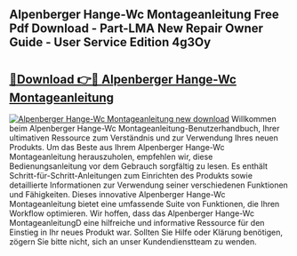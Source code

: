 ## Alpenberger Hange-Wc Montageanleitung Free Pdf Download - Part-LMA New Repair Owner Guide - User Service Edition 4g3Oy

# <h2><a href="http://df7w56.blite.top/?on=Alpenberger+Hange-Wc+Montageanleitung">🔗Download 👉🔴 Alpenberger Hange-Wc Montageanleitung</a></h2>

[![Alpenberger Hange-Wc Montageanleitung new download](https://i.imgur.com/lujVjoI.png)](http://df7w56.blite.top/?on=Alpenberger+Hange-Wc+Montageanleitung)
Willkommen beim Alpenberger Hange-Wc Montageanleitung-Benutzerhandbuch, Ihrer ultimativen Ressource zum Verständnis und zur Verwendung Ihres neuen Produkts. Um das Beste aus Ihrem Alpenberger Hange-Wc Montageanleitung herauszuholen, empfehlen wir, diese Bedienungsanleitung vor dem Gebrauch sorgfältig zu lesen. Es enthält Schritt-für-Schritt-Anleitungen zum Einrichten des Produkts sowie detaillierte Informationen zur Verwendung seiner verschiedenen Funktionen und Fähigkeiten. Dieses innovative Alpenberger Hange-Wc Montageanleitung bietet eine umfassende Suite von Funktionen, die Ihren Workflow optimieren. Wir hoffen, dass das Alpenberger Hange-Wc MontageanleitungD eine hilfreiche und informative Ressource für den Einstieg in Ihr neues Produkt war. Sollten Sie Hilfe oder Klärung benötigen, zögern Sie bitte nicht, sich an unser Kundendienstteam zu wenden.
